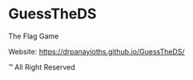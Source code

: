 # GuessTheDS
The Flag Game


Website: https://drpanayioths.github.io/GuessTheDS/



:tm: All Right Reserved
